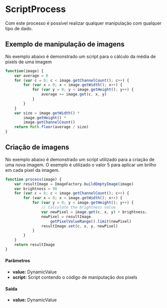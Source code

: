# ScriptProcess

Com este processo é possível realizar qualquer manipulação com qualquer tipo de dado.

## Exemplo de manipulação de imagens

No exemplo abaixo é demonstrado um script para o cálculo da média de pixels de uma imagem

```javascript
function(image) {
    var average = 0
    for (var c = 0; c < image.getChannelCount(); c++) {
        for (var x = 0; x < image.getWidth(); x++) {
            for (var y = 0; y < image.getHeight(); y++) {
                average += image.get(c, x, y)
            }
        }
    }
    var size = image.getWidth() * 
        image.getHeight() * 
        image.getChannelCount()
    return Math.floor(average / size)
}
```

## Criação de imagens

No exemplo abaixo é demonstrado um script utilizado para a criação de uma nova imagem. O exemplo é utilizado o valor 5 para aplicar um brilho em cada pixel da imagem.

```javascript
function process(image) {
    var resultImage = ImageFactory.buildEmptyImage(image)
    var brightness = 90
    for (var c = 0; c < image.getChannelCount(); c++) {
        for (var x = 0; x < image.getWidth(); x++) {
            for (var y = 0; y < image.getHeight(); y++) {
                // Calculate the brightness value
                var newPixel = image.get(c, x, y) + brightness;
                newPixel = resultImage.
                    getPixelValueRange().limit(newPixel)
                resultImage.set(c, x, y, newPixel)
            }
        }
    }
    return resultImage
}
```

#### Parâmetros
* __value:__ DynamicValue
* __script:__ Script contendo o código de maniputação dos pixels

#### Saída
* __value:__ DynamicValue